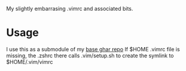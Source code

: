 My slightly embarrasing .vimrc and associated bits.

Usage
=====

I use this as a submodule of my [base ghar repo](https://www.github.com/mattwillsh/ghar)
If $HOME .vimrc file is missing, the .zshrc there calls .vim/setup.sh to
create the symlink to $HOME/.vim/vimrc


